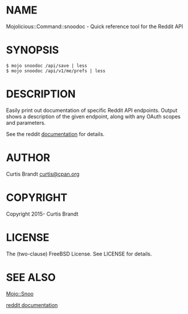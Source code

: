 # NAME

Mojolicious::Command::snoodoc - Quick reference tool for the Reddit API

# SYNOPSIS

    $ mojo snoodoc /api/save | less
    $ mojo snoodoc /api/v1/me/prefs | less

# DESCRIPTION

Easily print out documentation of specific Reddit API endpoints. Output
shows a description of the given endpoint, along with any OAuth scopes
and parameters.

See the reddit [documentation](http://www.reddit.com/dev/api) for details.

# AUTHOR

Curtis Brandt <curtis@cpan.org>

# COPYRIGHT

Copyright 2015- Curtis Brandt

# LICENSE

The (two-clause) FreeBSD License. See LICENSE for details.

# SEE ALSO

[Mojo::Snoo](https://metacpan.org/pod/Mojo::Snoo)

[reddit documentation](http://www.reddit.com/dev/api)
